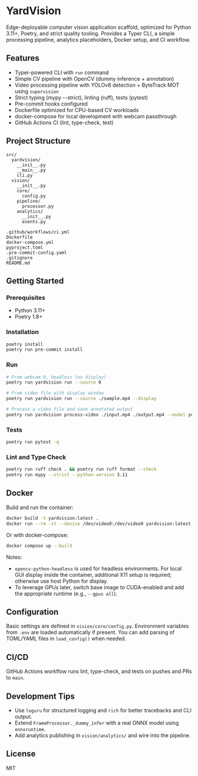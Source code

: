 # YardVision

Edge-deployable computer vision application scaffold, optimized for Python 3.11+, Poetry, and strict quality tooling. Provides a Typer CLI, a simple processing pipeline, analytics placeholders, Docker setup, and CI workflow.

## Features

- Typer-powered CLI with `run` command
- Simple CV pipeline with OpenCV (dummy inference + annotation)
 - Video processing pipeline with YOLOv8 detection + ByteTrack MOT using `supervision`
- Strict typing (mypy --strict), linting (ruff), tests (pytest)
- Pre-commit hooks configured
- Dockerfile optimized for CPU-based CV workloads
- docker-compose for local development with webcam passthrough
- GitHub Actions CI (lint, type-check, test)

## Project Structure

```
src/
  yardvision/
    __init__.py
    __main__.py
    cli.py
  vision/
    __init__.py
    core/
      config.py
    pipeline/
      processor.py
    analytics/
      __init__.py
      events.py

.github/workflows/ci.yml
Dockerfile
docker-compose.yml
pyproject.toml
.pre-commit-config.yaml
.gitignore
README.md
```

## Getting Started

### Prerequisites

- Python 3.11+
- Poetry 1.8+

### Installation

```bash
poetry install
poetry run pre-commit install
```

### Run

```bash
# From webcam 0, headless (no display)
poetry run yardvision run --source 0

# From video file with display window
poetry run yardvision run --source ./sample.mp4 --display

# Process a video file and save annotated output
poetry run yardvision process-video ./input.mp4 ./output.mp4 --model yolov8m.pt
```

### Tests

```bash
poetry run pytest -q
```

### Lint and Type Check

```bash
poetry run ruff check . && poetry run ruff format --check
poetry run mypy --strict --python-version 3.11
```

## Docker

Build and run the container:

```bash
docker build -t yardvision:latest .
docker run --rm -it --device /dev/video0:/dev/video0 yardvision:latest run --source 0
```

Or with docker-compose:

```bash
docker compose up --build
```

Notes:
- `opencv-python-headless` is used for headless environments. For local GUI display inside the container, additional X11 setup is required; otherwise use host Python for display.
- To leverage GPUs later, switch base image to CUDA-enabled and add the appropriate runtime (e.g., `--gpus all`).

## Configuration

Basic settings are defined in `vision/core/config.py`. Environment variables from `.env` are loaded automatically if present. You can add parsing of TOML/YAML files in `load_config()` when needed.

## CI/CD

GitHub Actions workflow runs lint, type-check, and tests on pushes and PRs to `main`.

## Development Tips

- Use `loguru` for structured logging and `rich` for better tracebacks and CLI output.
- Extend `FrameProcessor._dummy_infer` with a real ONNX model using `onnxruntime`.
- Add analytics publishing in `vision/analytics/` and wire into the pipeline.

## License

MIT

